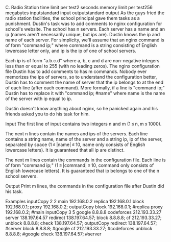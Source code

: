 C. Radio Station
time limit per test2 seconds
memory limit per test256 megabytes
inputstandard input
outputstandard output
As the guys fried the radio station facilities, the school principal gave them tasks as a punishment. Dustin's task was to add comments to nginx configuration for school's website. The school has n servers. Each server has a name and an ip (names aren't necessarily unique, but ips are). Dustin knows the ip and name of each server. For simplicity, we'll assume that an nginx command is of form "command ip;" where command is a string consisting of English lowercase letter only, and ip is the ip of one of school servers.


Each ip is of form "a.b.c.d" where a, b, c and d are non-negative integers less than or equal to 255 (with no leading zeros). The nginx configuration file Dustin has to add comments to has m commands. Nobody ever memorizes the ips of servers, so to understand the configuration better, Dustin has to comment the name of server that the ip belongs to at the end of each line (after each command). More formally, if a line is "command ip;" Dustin has to replace it with "command ip; #name" where name is the name of the server with ip equal to ip.

Dustin doesn't know anything about nginx, so he panicked again and his friends asked you to do his task for him.

Input
The first line of input contains two integers n and m (1 ≤ n, m ≤ 1000).

The next n lines contain the names and ips of the servers. Each line contains a string name, name of the server and a string ip, ip of the server, separated by space (1 ≤ |name| ≤ 10, name only consists of English lowercase letters). It is guaranteed that all ip are distinct.

The next m lines contain the commands in the configuration file. Each line is of form "command ip;" (1 ≤ |command| ≤ 10, command only consists of English lowercase letters). It is guaranteed that ip belongs to one of the n school servers.

Output
Print m lines, the commands in the configuration file after Dustin did his task.

Examples
inputCopy
2 2
main 192.168.0.2
replica 192.168.0.1
block 192.168.0.1;
proxy 192.168.0.2;
outputCopy
block 192.168.0.1; #replica
proxy 192.168.0.2; #main
inputCopy
3 5
google 8.8.8.8
codeforces 212.193.33.27
server 138.197.64.57
redirect 138.197.64.57;
block 8.8.8.8;
cf 212.193.33.27;
unblock 8.8.8.8;
check 138.197.64.57;
outputCopy
redirect 138.197.64.57; #server
block 8.8.8.8; #google
cf 212.193.33.27; #codeforces
unblock 8.8.8.8; #google
check 138.197.64.57; #server
